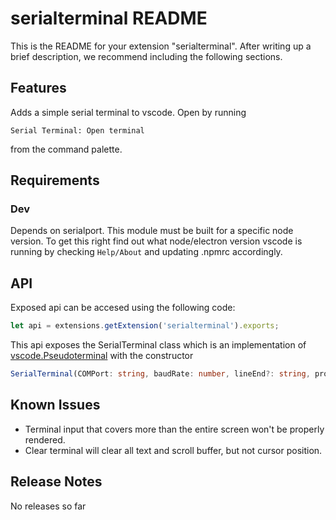 # serialterminal README

This is the README for your extension "serialterminal". After writing up a brief description, we recommend including the following sections.

## Features

Adds a simple serial terminal to vscode. Open by running
~~~
Serial Terminal: Open terminal
~~~
from the command palette.

## Requirements

### Dev
Depends on serialport. This module must be built for a specific node version. To get this right find out what node/electron version
vscode is running by checking ```Help/About``` and updating .npmrc accordingly.

## API
Exposed api can be accesed using the following code:
<!--TODO: Update extension ID-->
~~~typescript
let api = extensions.getExtension('serialterminal').exports;
~~~

This api exposes the SerialTerminal class which is an implementation of [vscode.Pseudoterminal](https://code.visualstudio.com/api/references/vscode-api#Pseudoterminal) with the constructor

~~~typescript
SerialTerminal(COMPort: string, baudRate: number, lineEnd?: string, prompt?: string)
~~~

## Known Issues

- Terminal input that covers more than the entire screen won't be properly rendered.
- Clear terminal will clear all text and scroll buffer, but not cursor position.

## Release Notes

No releases so far

